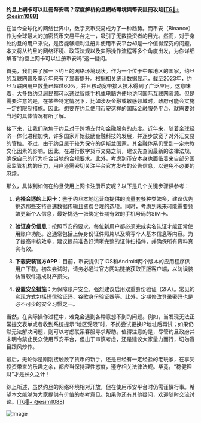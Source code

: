 **约旦上網卡可以註冊幣安嗎？深度解析約旦網絡環境與幣安註冊攻略[[TG💪+ @esim1088](https://t.me/s/esim1088)]**

在当今全球化的网络世界中，数字货币交易成为了一种趋势。而币安（Binance）作为全球最大的加密货币交易平台之一，吸引了无数投资者的目光。然而，对于身处约旦的用户来说，是否能够顺利注册并使用币安平台却是一个值得深究的问题。本文将从约旦的网络环境、政策法规以及实际操作流程等多个角度出发，为你详细解答“约旦上网卡可以注册币安吗”这一疑问。

首先，我们来了解一下约旦的网络环境现状。作为一个位于中东地区的国家，约旦的互联网普及率近年来有了显著提升。根据相关统计数据显示，截至2023年，约旦互联网用户数量已超过60%，并且移动宽带接入技术得到了广泛应用。这意味着，大多数约旦居民都可以通过智能手机或电脑方便地访问国际互联网资源。但是需要注意的是，在某些特定情况下，比如涉及金融或敏感领域时，政府可能会实施一定的限制措施。因此，想要在约旦使用币安这样的国际金融服务平台，就需要对当地的具体情况有所了解。

接下来，让我们聚焦于约旦对于跨境支付和金融服务的态度。近年来，随着全球经济一体化进程加快，许多国家开始鼓励金融科技的发展，并逐步放宽了对外汇交易的管控。不过，由于约旦属于较为保守的伊斯兰国家，其金融体系仍受到一定宗教文化因素的影响。因此，在进行数字货币交易之前，建议先查阅最新的法律法规，确保自己的行为符合当地的合规要求。此外，考虑到币安本身也面临着来自部分国家监管机构的压力，用户还需密切关注平台官方发布的公告信息，以避免不必要的麻烦。

那么，具体到如何在约旦使用上网卡注册币安呢？以下是几个关键步骤供参考：

1. **选择合适的上网卡**：鉴于约旦本地运营商提供的流量套餐种类繁多，建议优先挑选那些支持高速数据传输且资费合理的选项。同时，考虑到未来可能需要频繁更新个人信息，最好挑选一张绑定长期有效的手机号码的SIM卡。

2. **验证身份信息**：按照币安的要求，每位新用户都必须完成实名认证才能正常使用账户功能。这通常包括上传身份证件照片以及填写个人基本信息等内容。为了提高审核效率，建议提前准备好清晰完整的证件扫描件，并确保所有资料真实有效。

3. **下载安装官方APP**：目前，币安提供了iOS和Android两个版本的应用程序供用户下载。初次尝试时，请务必通过官方网站链接获取正版客户端，以防误装仿冒软件造成财产损失。

4. **设置安全措施**：为保障账户安全，强烈建议启用双重身份验证（2FA）。常见的实现方式包括短信验证码、谷歌身份验证器等。此外，定期修改登录密码也是必不可少的安全习惯之一。

当然，在实际操作过程中，难免会遇到各种意想不到的问题。例如，当发现无法正常提交表单或者收到系统提示“地区受限”时，不妨尝试更换IP地址后再试；如果仍然无法解决问题，则可以考虑联系客服寻求帮助。值得注意的是，尽管约旦政府并未明令禁止民众使用币安平台，但出于审慎考虑，还是建议大家量力而行，切勿盲目跟风炒作。

最后，无论你是刚刚接触数字货币的新手，还是已经有一定经验的老玩家，在享受投资带来的乐趣之余，都应当保持理性态度，遵守相关法律法规。毕竟，“稳健理财”才是长久之计！

综上所述，虽然约旦的网络环境相对开放，但在使用币安平台时仍需谨慎行事。希望本文能够为大家提供有价值的参考意见。如果你还有其他疑问，欢迎随时交流讨论。[[TG💪+ @esim1088](https://t.me/s/esim1088)] 

![Image](https://i.postimg.cc/4NQfJmqS/Snipaste-2025-05-13-00-14-12.png)